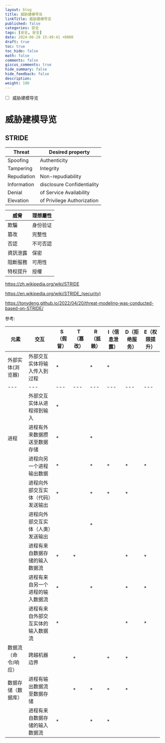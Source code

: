 ```yaml
---
layout: blog
title: 威胁建模导览
linkTitle: 威胁建模导览
published: false
categories: 安全
tags: [安全, 安全]
date: 2024-06-28 15:49:41 +0800
draft: true
toc: true
toc_hide: false
math: false
comments: false
giscus_comments: true
hide_summary: false
hide_feedback: false
description: 
weight: 100
---
```


- [ ] 威胁建模导览

# 威胁建模导览

## STRIDE

| Threat      | Desired property           |
| ----------- | -------------------------- |
| Spoofing    | Authenticity               |
| Tampering   | Integrity                  |
| Repudiation | Non-repudiability          |
| Information | disclosure Confidentiality |
| Denial      | of Service Availability    |
| Elevation   | of Privilege Authorization |

| 威脅     | 理想屬性 |
| -------- | -------- |
| 欺騙     | 身份验证 |
| 篡改     | 完整性   |
| 否認     | 不可否認 |
| 資訊泄露 | 保密     |
| 阻斷服務 | 可用性   |
| 特权提升 | 授權     |

https://zh.wikipedia.org/wiki/STRIDE

https://en.wikipedia.org/wiki/STRIDE_(security)

https://tonydeng.github.io/2022/04/20/threat-modeling-was-conducted-based-on-STRIDE/

参考:

| 元素                | 交互                               | S（假冒） | T（篡改） | R（抵赖） | I（信息泄露） | D（拒绝服务） | E（权限提升） |
| ------------------- | ---------------------------------- | --------- | --------- | --------- | ------------- | ------------- | ------------- |
| 外部实体(浏览器)    | 外部交互实体将输入传入到过程       | \*        |           | \*        | \*            |               |               |
| ---                 | ---                                | ---       | ---       | ---       | ---           | ---           | ---           |
|                     | 外部交互实体从进程得到输入         | \*        |           |           |               |               |               |
| 进程                | 进程有外来数据攒送至数据存储       | \*        |           | \*        |               |               |               |
|                     | 进程向另一个进程输出数据           | \*        |           | \*        | \*            | \*            | \*            |
|                     | 进程向外部交互实体（代码）发送输出 | \*        |           | \*        | \*            | \*            |               |
|                     | 进程向外部交互实体（人类）发送输出 |           |           | \*        |               |               |               |
|                     | 进程有来自数据存储的输入数据流     | \*        | \*        |           |               | \*            | \*            |
|                     | 进程有来自另一个进程的输入数据流   | \*        |           | \*        |               | \*            | \*            |
|                     | 进程有来自外部交互实体的输入数据流 | \*        |           |           |               | \*            | \*            |
| 数据流（命令/响应） | 跨越机器边界                       |           | \*        |           | \*            | \*            |               |
| 数据存储（数据库）  | 进程有输出数据流至数据存储         |           | \*        | \*        | \*            | \*            |               |
|                     | 进程有来自数据存储的输入数据流     | \*        |           | \*        | \*            |               |
